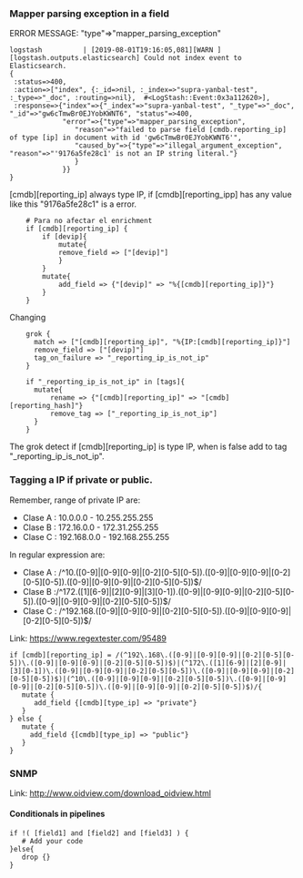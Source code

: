 ### Mapper parsing exception in a field

ERROR MESSAGE: "type"=>"mapper_parsing_exception"

```
logstash          | [2019-08-01T19:16:05,081][WARN ][logstash.outputs.elasticsearch] Could not index event to Elasticsearch.
{
 :status=>400, 
 :action=>["index", {:_id=>nil, :_index=>"supra-yanbal-test", :_type=>"_doc", :routing=>nil},  #<LogStash::Event:0x3a112620>], 
 :response=>{"index"=>{"_index"=>"supra-yanbal-test", "_type"=>"_doc", "_id"=>"gw6cTmwBr0EJYobKWNT6", "status"=>400, 
             "error"=>{"type"=>"mapper_parsing_exception", 
                "reason"=>"failed to parse field [cmdb.reporting_ip] of type [ip] in document with id 'gw6cTmwBr0EJYobKWNT6'", 
                "caused_by"=>{"type"=>"illegal_argument_exception", "reason"=>"'9176a5fe28c1' is not an IP string literal."}
                }
             }}
}
```
[cmdb][reporting_ip] always type IP, if [cmdb][reporting_ipp] has any value like this "9176a5fe28c1" is a error.

```
    # Para no afectar el enrichment
    if [cmdb][reporting_ip] {
        if [devip]{
            mutate{
            remove_field => ["[devip]"]
            }
        }
        mutate{
            add_field => {"[devip]" => "%{[cmdb][reporting_ip]}"}
        }
    }
```
Changing
```
    grok {
      match => ["[cmdb][reporting_ip]", "%{IP:[cmdb][reporting_ip]}"]
      remove_field => ["[devip]"]
      tag_on_failure => "_reporting_ip_is_not_ip"
    }

    if "_reporting_ip_is_not_ip" in [tags]{
      mutate{
          rename => {"[cmdb][reporting_ip]" => "[cmdb][reporting_hash]"}
          remove_tag => ["_reporting_ip_is_not_ip"]
      }
    }
```
The grok detect if [cmdb][reporting_ip] is type IP, when is false add to tag "_reporting_ip_is_not_ip".



### Tagging a IP if private or public.

Remember, range of private IP are:
 * Clase A : 10.0.0.0    -   10.255.255.255
 * Clase B : 172.16.0.0  -  172.31.255.255 
 * Clase C : 192.168.0.0 -  192.168.255.255

In regular expression are:
 * Clase A : /^10\.([0-9]|[0-9][0-9]|[0-2][0-5][0-5])\.([0-9]|[0-9][0-9]|[0-2][0-5][0-5])\.([0-9]|[0-9][0-9]|[0-2][0-5][0-5])$/
 * Clase B :/^172\.([1][6-9]|[2][0-9]|[3][0-1])\.([0-9]|[0-9][0-9]|[0-2][0-5][0-5])\.([0-9]|[0-9][0-9]|[0-2][0-5][0-5])$/
 * Clase C : /^192\.168\.([0-9]|[0-9][0-9]|[0-2][0-5][0-5])\.([0-9]|[0-9][0-9]|[0-2][0-5][0-5])$/

Link: https://www.regextester.com/95489

```
if [cmdb][reporting_ip] = /(^192\.168\.([0-9]|[0-9][0-9]|[0-2][0-5][0-5])\.([0-9]|[0-9][0-9]|[0-2][0-5][0-5])$)|(^172\.([1][6-9]|[2][0-9]|[3][0-1])\.([0-9]|[0-9][0-9]|[0-2][0-5][0-5])\.([0-9]|[0-9][0-9]|[0-2][0-5][0-5])$)|(^10\.([0-9]|[0-9][0-9]|[0-2][0-5][0-5])\.([0-9]|[0-9][0-9]|[0-2][0-5][0-5])\.([0-9]|[0-9][0-9]|[0-2][0-5][0-5])$)/{
   mutate {
      add_field {[cmdb][type_ip] => "private"}
   }
} else {
   mutate {
     add_field {[cmdb][type_ip] => "public"}
   }
}
```
### SNMP

Link: http://www.oidview.com/download_oidview.html


#### Conditionals in pipelines

```
if !( [field1] and [field2] and [field3] ) {
   # Add your code
}else{
   drop {}
}
```
